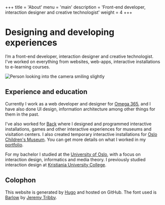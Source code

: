 +++
title = 'About'
menu = 'main'
description = 'Front-end developer, interaction designer and creative technologist'
weight = 4
+++ 
# Designing and developing experiences

I’m a front-end developer, interaction designer and creative technologist. I've worked on everything from websites, web-apps, interactive installations to e-learning courses.

![Person looking into the camera smiling slightly](/about-torb-photo.jpg)


## Experience and education

Currently I work as a web developer and designer for [Omega 365](https://www.omega365.com/), and I have also done UI design, information architecture among other things for them in the past.

I've also worked for [Back](https://back.no) where I designed and programmed interactive installations, games and other interactive experiences for museums and visitation centers. I also created temporary interactive installations for [Oslo Children's Museum](https://oslobarnemuseum.org/en/). You can get more details on what I worked in my [portfolio](/projects).

For my bachelor I studied at the [University of Oslo](https://www.uio.no/english/), with a focus on interaction design, informatics and media theory. I previously studied interaction design at [Kristiania University College](https://www.kristiania.no/en/).


## Colophon

This website is generated by [Hugo](https://gohugo.io) and hosted on GitHub. The font used is [Barlow](https://tribby.com/fonts/barlow) by [Jeremy Tribby](https://tribby.com/about). 